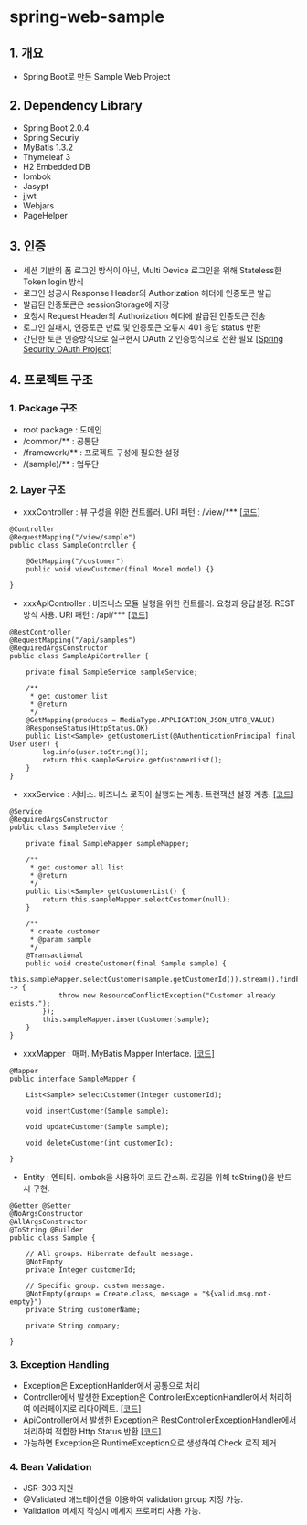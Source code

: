 # spring-web-sample

## 1. 개요
- Spring Boot로 만든 Sample Web Project

## 2. Dependency Library
- Spring Boot 2.0.4
- Spring Securiy
- MyBatis 1.3.2
- Thymeleaf 3
- H2 Embedded DB
- lombok
- Jasypt
- jjwt
- Webjars
- PageHelper

## 3. 인증
- 세션 기반의 폼 로그인 방식이 아닌, Multi Device 로그인을 위해 Stateless한 Token login 방식
- 로그인 성공시 Response Header의 Authorization 헤더에 인증토큰 발급
- 발급된 인증토큰은 sessionStorage에 저장
- 요청시 Request Header의 Authorization 헤더에 발급된 인증토큰 전송
- 로그인 실패시, 인증토큰 만료 및 인증토큰 오류시 401 응답 status 반환
- 간단한 토큰 인증방식으로 실구현시 OAuth 2 인증방식으로 전환 필요 [[Spring Security OAuth Project]](https://projects.spring.io/spring-security-oauth/docs/oauth2.html)

## 4. 프로젝트 구조

### 1. Package 구조
- root package : 도메인
- /common/** : 공통단
- /framework/** : 프로젝트 구성에 필요한 설정
- /(sample)/** : 업무단

### 2. Layer 구조
- xxxController : 뷰 구성을 위한 컨트롤러. URI 패턴 : /view/*** [[코드]](https://github.com/libedi/spring-web-sample/blob/master/spring-web-sample/src/main/java/kr/co/tworld/shop/sample/controller/SampleController.java)
~~~
@Controller
@RequestMapping("/view/sample")
public class SampleController {

	@GetMapping("/customer")
	public void viewCustomer(final Model model) {}

}
~~~

- xxxApiController : 비즈니스 모듈 실행을 위한 컨트롤러. 요청과 응답설정. REST 방식 사용. URI 패턴 : /api/*** [[코드]](https://github.com/libedi/spring-web-sample/blob/master/spring-web-sample/src/main/java/kr/co/tworld/shop/sample/controller/SampleApiController.java)
~~~
@RestController
@RequestMapping("/api/samples")
@RequiredArgsConstructor
public class SampleApiController {
	
	private final SampleService sampleService;

	/**
	 * get customer list
	 * @return
	 */
	@GetMapping(produces = MediaType.APPLICATION_JSON_UTF8_VALUE)
	@ResponseStatus(HttpStatus.OK)
	public List<Sample> getCustomerList(@AuthenticationPrincipal final User user) {
		log.info(user.toString());
		return this.sampleService.getCustomerList();
	}
}
~~~

- xxxService : 서비스. 비즈니스 로직이 실행되는 계층. 트랜잭션 설정 계층. [[코드]](https://github.com/libedi/spring-web-sample/blob/master/spring-web-sample/src/main/java/kr/co/tworld/shop/sample/service/SampleService.java)
~~~
@Service
@RequiredArgsConstructor
public class SampleService {
	
	private final SampleMapper sampleMapper;
  
	/**
	 * get customer all list
	 * @return
	 */
	public List<Sample> getCustomerList() {
		return this.sampleMapper.selectCustomer(null);
	}
	
	/**
	 * create customer
	 * @param sample
	 */
	@Transactional
	public void createCustomer(final Sample sample) {
		this.sampleMapper.selectCustomer(sample.getCustomerId()).stream().findFirst().ifPresent(s -> {
			throw new ResourceConflictException("Customer already exists.");
		});
		this.sampleMapper.insertCustomer(sample);
	}
}
~~~

- xxxMapper : 매퍼. MyBatis Mapper Interface. [[코드]](https://github.com/libedi/spring-web-sample/blob/master/spring-web-sample/src/main/java/kr/co/tworld/shop/sample/mapper/SampleMapper.java)
~~~
@Mapper
public interface SampleMapper {

	List<Sample> selectCustomer(Integer customerId);

	void insertCustomer(Sample sample);

	void updateCustomer(Sample sample);

	void deleteCustomer(int customerId);

}
~~~

- Entity : 엔티티. lombok을 사용하여 코드 간소화. 로깅을 위해 toString()을 반드시 구현.
~~~
@Getter @Setter
@NoArgsConstructor
@AllArgsConstructor
@ToString @Builder
public class Sample {
	
	// All groups. Hibernate default message.
	@NotEmpty
	private Integer customerId;
	
	// Specific group. custom message.
	@NotEmpty(groups = Create.class, message = "${valid.msg.not-empty}")
	private String customerName;
	
	private String company;

}
~~~

### 3. Exception Handling
- Exception은 ExceptionHanlder에서 공통으로 처리
- Controller에서 발생한 Exception은 ControllerExceptionHandler에서 처리하여 에러페이지로 리다이렉트. [[코드]](https://github.com/libedi/spring-web-sample/blob/master/spring-web-sample/src/main/java/kr/co/tworld/shop/framework/handler/ControllerExceptionHandler.java)
- ApiController에서 발생한 Exception은 RestControllerExceptionHandler에서 처리하여 적합한 Http Status 반환 [[코드]](https://github.com/libedi/spring-web-sample/blob/master/spring-web-sample/src/main/java/kr/co/tworld/shop/framework/handler/RestControllerExceptionHandler.java)
- 가능하면 Exception은 RuntimeException으로 생성하여 Check 로직 제거

### 4. Bean Validation
- JSR-303 지원
- @Validated 애노테이션을 이용하여 validation group 지정 가능.
- Validation 메세지 작성시 메세지 프로퍼티 사용 가능.
